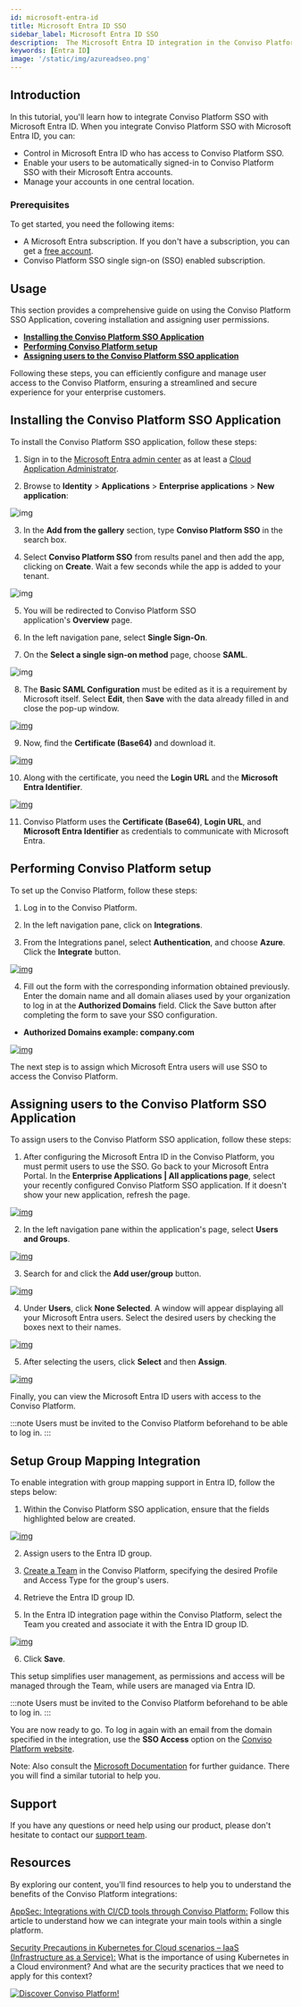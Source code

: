 ```yaml
---
id: microsoft-entra-id
title: Microsoft Entra ID SSO
sidebar_label: Microsoft Entra ID SSO
description:  The Microsoft Entra ID integration in the Conviso Platform simplifies user management for enterprise customers. Know more!
keywords: [Entra ID]
image: '/static/img/azureadseo.png'
---
```


## Introduction
In this tutorial, you'll learn how to integrate Conviso Platform SSO with Microsoft Entra ID. When you integrate Conviso Platform SSO with Microsoft Entra ID, you can:
- Control in Microsoft Entra ID who has access to Conviso Platform SSO.
- Enable your users to be automatically signed-in to Conviso Platform SSO with their Microsoft Entra accounts.
- Manage your accounts in one central location.

### Prerequisites
To get started, you need the following items:
- A Microsoft Entra subscription. If you don't have a subscription, you can get a [free account](https://azure.microsoft.com/free/).
- Conviso Platform SSO single sign-on (SSO) enabled subscription.


## Usage
This section provides a comprehensive guide on using the Conviso Platform SSO Application, covering installation and assigning user permissions. 

- [**Installing the Conviso Platform SSO Application**](#installing-conviso-platform-sso-application)
- [**Performing Conviso Platform setup**](#conviso-platform-setup)
- [**Assigning users to the Conviso Platform SSO application**](#assigning-users)

Following these steps, you can efficiently configure and manage user access to the Conviso Platform, ensuring a streamlined and secure experience for your enterprise customers.

## Installing the Conviso Platform SSO Application[](https://docs.convisoappsec.com/integrations/microsoft-entra-id/#installing-conviso-platform-sso-application)
To install the Conviso Platform SSO application, follow these steps:

1. Sign in to the [Microsoft Entra admin center](https://entra.microsoft.com/) as at least a [Cloud Application Administrator](https://learn.microsoft.com/en-us/entra/identity/role-based-access-control/permissions-reference#cloud-application-administrator).

2. Browse to **Identity** > **Applications** > **Enterprise applications** > **New application**:

<div style={{textAlign: 'center'}}>

![img](../../static/img/entra-id-img1.png)

</div>

3. In the **Add from the gallery** section, type **Conviso Platform SSO** in the search box.

4. Select **Conviso Platform SSO** from results panel and then add the app, clicking on **Create**. Wait a few seconds while the app is added to your tenant.

<div style={{textAlign: 'center'}}>

![img](../../static/img/entra-id-img2.png)

</div>

5. You will be redirected to Conviso Platform SSO application's **Overview** page.

6. In the left navigation pane, select **Single Sign-On**.

7. On the **Select a single sign-on method** page, choose **SAML**.

<div style={{textAlign: 'center'}}>

![img](../../static/img/entra-id-img3.png)

</div>

8. The **Basic SAML Configuration** must be edited as it is a requirement by Microsoft itself. Select **Edit**, then **Save** with the data already filled in and close the pop-up window.

<div style={{textAlign: 'center'}}>

[![img](../../static/img/entra-id-img4.png)](https://cta-service-cms2.hubspot.com/web-interactives/public/v1/track/redirect?encryptedPayload=AVxigLKtcWzoFbzpyImNNQsXC9S54LjJuklwM39zNd7hvSoR%2FVTX%2FXjNdqdcIIDaZwGiNwYii5hXwRR06puch8xINMyL3EXxTMuSG8Le9if9juV3u%2F%2BX%2FCKsCZN1tLpW39gGnNpiLedq%2BrrfmYxgh8G%2BTcRBEWaKasQ%3D&webInteractiveContentId=125788977029&portalId=5613826)

</div>

9. Now, find the **Certificate (Base64)** and download it.

<div style={{textAlign: 'center', maxWidth: '80%' }}>

[![img](../../static/img/entra-id-img5.png)](https://cta-service-cms2.hubspot.com/web-interactives/public/v1/track/redirect?encryptedPayload=AVxigLKtcWzoFbzpyImNNQsXC9S54LjJuklwM39zNd7hvSoR%2FVTX%2FXjNdqdcIIDaZwGiNwYii5hXwRR06puch8xINMyL3EXxTMuSG8Le9if9juV3u%2F%2BX%2FCKsCZN1tLpW39gGnNpiLedq%2BrrfmYxgh8G%2BTcRBEWaKasQ%3D&webInteractiveContentId=125788977029&portalId=5613826)

</div>

10. Along with the certificate, you need the **Login URL** and the **Microsoft Entra Identifier**.

<div style={{textAlign: 'center', maxWidth: '80%'}}>

[![img](../../static/img/entra-id-img6.png)](https://cta-service-cms2.hubspot.com/web-interactives/public/v1/track/redirect?encryptedPayload=AVxigLKtcWzoFbzpyImNNQsXC9S54LjJuklwM39zNd7hvSoR%2FVTX%2FXjNdqdcIIDaZwGiNwYii5hXwRR06puch8xINMyL3EXxTMuSG8Le9if9juV3u%2F%2BX%2FCKsCZN1tLpW39gGnNpiLedq%2BrrfmYxgh8G%2BTcRBEWaKasQ%3D&webInteractiveContentId=125788977029&portalId=5613826)

</div>

11. Conviso Platform uses the **Certificate (Base64)**, **Login URL**, and **Microsoft Entra Identifier** as credentials to communicate with Microsoft Entra.

## Performing Conviso Platform setup[](https://docs.convisoappsec.com/integrations/microsoft-entra-id/#conviso-platform-setup)
To set up the Conviso Platform, follow these steps:

1. Log in to the Conviso Platform.

2. In the left navigation pane, click on **Integrations**.

3. From the Integrations panel, select **Authentication**, and choose **Azure**. Click the **Integrate** button.

<div style={{textAlign: 'center'}}>

[![img](../../static/img/entra-id-img7.png "Conviso Platform integrations.")](https://cta-service-cms2.hubspot.com/web-interactives/public/v1/track/redirect?encryptedPayload=AVxigLKtcWzoFbzpyImNNQsXC9S54LjJuklwM39zNd7hvSoR%2FVTX%2FXjNdqdcIIDaZwGiNwYii5hXwRR06puch8xINMyL3EXxTMuSG8Le9if9juV3u%2F%2BX%2FCKsCZN1tLpW39gGnNpiLedq%2BrrfmYxgh8G%2BTcRBEWaKasQ%3D&webInteractiveContentId=125788977029&portalId=5613826)

</div>

4. Fill out the form with the corresponding information obtained previously. Enter the domain name and all domain aliases used by your organization to log in at the **Authorized Domains** field. Click the Save button after completing the form to save your SSO configuration.
- **Authorized Domains example: company.com**

<div style={{textAlign: 'center'}}>

[![img](../../static/img/entra-id-img8.png "Conviso Platform integrations.")](https://cta-service-cms2.hubspot.com/web-interactives/public/v1/track/redirect?encryptedPayload=AVxigLKtcWzoFbzpyImNNQsXC9S54LjJuklwM39zNd7hvSoR%2FVTX%2FXjNdqdcIIDaZwGiNwYii5hXwRR06puch8xINMyL3EXxTMuSG8Le9if9juV3u%2F%2BX%2FCKsCZN1tLpW39gGnNpiLedq%2BrrfmYxgh8G%2BTcRBEWaKasQ%3D&webInteractiveContentId=125788977029&portalId=5613826)

</div>

The next step is to assign which Microsoft Entra users will use SSO to access the Conviso Platform.

## Assigning users to the Conviso Platform SSO Application[](https://docs.convisoappsec.com/integrations/microsoft-entra-id/#assigning-users)
To assign users to the Conviso Platform SSO application, follow these steps:

1. After configuring the Microsoft Entra ID in the Conviso Platform, you must permit users to use the SSO. Go back to your Microsoft Entra Portal. In the **Enterprise Applications | All applications page**, select your recently configured Conviso Platform SSO application. If it doesn't show your new application, refresh the page.

<div style={{textAlign: 'center'}}>

[![img](../../static/img/entra-id-img9.png "Microsoft Entra platform - enterprise applications.")](https://cta-service-cms2.hubspot.com/web-interactives/public/v1/track/redirect?encryptedPayload=AVxigLKtcWzoFbzpyImNNQsXC9S54LjJuklwM39zNd7hvSoR%2FVTX%2FXjNdqdcIIDaZwGiNwYii5hXwRR06puch8xINMyL3EXxTMuSG8Le9if9juV3u%2F%2BX%2FCKsCZN1tLpW39gGnNpiLedq%2BrrfmYxgh8G%2BTcRBEWaKasQ%3D&webInteractiveContentId=125788977029&portalId=5613826)

</div>

2. In the left navigation pane within the application's page, select **Users and Groups**.

<div style={{textAlign: 'center', maxWidth: '50%'}}>

[![img](../../static/img/entra-id-img10.png "Microsoft Entra platform - overview.")](https://cta-service-cms2.hubspot.com/web-interactives/public/v1/track/redirect?encryptedPayload=AVxigLKtcWzoFbzpyImNNQsXC9S54LjJuklwM39zNd7hvSoR%2FVTX%2FXjNdqdcIIDaZwGiNwYii5hXwRR06puch8xINMyL3EXxTMuSG8Le9if9juV3u%2F%2BX%2FCKsCZN1tLpW39gGnNpiLedq%2BrrfmYxgh8G%2BTcRBEWaKasQ%3D&webInteractiveContentId=125788977029&portalId=5613826)

</div>

3. Search for and click the **Add user/group** button.

<div style={{textAlign: 'center', maxWidth: '50%'}}>

[![img](../../static/img/entra-id-img11.png "Microsoft Entra - SSO.")](https://cta-service-cms2.hubspot.com/web-interactives/public/v1/track/redirect?encryptedPayload=AVxigLKtcWzoFbzpyImNNQsXC9S54LjJuklwM39zNd7hvSoR%2FVTX%2FXjNdqdcIIDaZwGiNwYii5hXwRR06puch8xINMyL3EXxTMuSG8Le9if9juV3u%2F%2BX%2FCKsCZN1tLpW39gGnNpiLedq%2BrrfmYxgh8G%2BTcRBEWaKasQ%3D&webInteractiveContentId=125788977029&portalId=5613826)

</div>

4. Under **Users**, click **None Selected**. A window will appear displaying all your Microsoft Entra users. Select the desired users by checking the boxes next to their names.

<div style={{textAlign: 'center'}}>

[![img](../../static/img/entra-id-img12.png "Microsot Entra platform.")](https://cta-service-cms2.hubspot.com/web-interactives/public/v1/track/redirect?encryptedPayload=AVxigLKtcWzoFbzpyImNNQsXC9S54LjJuklwM39zNd7hvSoR%2FVTX%2FXjNdqdcIIDaZwGiNwYii5hXwRR06puch8xINMyL3EXxTMuSG8Le9if9juV3u%2F%2BX%2FCKsCZN1tLpW39gGnNpiLedq%2BrrfmYxgh8G%2BTcRBEWaKasQ%3D&webInteractiveContentId=125788977029&portalId=5613826)

</div>

5. After selecting the users, click **Select** and then **Assign**.

<div style={{textAlign: 'center'}}>

[![img](../../static/img/entra-id-img13.png "Microsot Entra platform.")](https://cta-service-cms2.hubspot.com/web-interactives/public/v1/track/redirect?encryptedPayload=AVxigLKtcWzoFbzpyImNNQsXC9S54LjJuklwM39zNd7hvSoR%2FVTX%2FXjNdqdcIIDaZwGiNwYii5hXwRR06puch8xINMyL3EXxTMuSG8Le9if9juV3u%2F%2BX%2FCKsCZN1tLpW39gGnNpiLedq%2BrrfmYxgh8G%2BTcRBEWaKasQ%3D&webInteractiveContentId=125788977029&portalId=5613826)

</div>

Finally, you can view the Microsoft Entra ID users with access to the Conviso Platform.

:::note
Users must be invited to the Conviso Platform beforehand to be able to log in.
:::


## Setup Group Mapping Integration

To enable integration with group mapping support in Entra ID, follow the steps below:

1. Within the Conviso Platform SSO application, ensure that the fields highlighted below are created.

<div style={{textAlign: 'center'}}>

[![img](../../static/img/entra-id-img14.png)](https://cta-service-cms2.hubspot.com/web-interactives/public/v1/track/redirect?encryptedPayload=AVxigLKtcWzoFbzpyImNNQsXC9S54LjJuklwM39zNd7hvSoR%2FVTX%2FXjNdqdcIIDaZwGiNwYii5hXwRR06puch8xINMyL3EXxTMuSG8Le9if9juV3u%2F%2BX%2FCKsCZN1tLpW39gGnNpiLedq%2BrrfmYxgh8G%2BTcRBEWaKasQ%3D&webInteractiveContentId=125788977029&portalId=5613826)

</div>

2. Assign users to the Entra ID group.

3. [Create a Team](../platform/user-management.md) in the Conviso Platform, specifying the desired Profile and Access Type for the group's users.

4. Retrieve the Entra ID group ID.

5. In the Entra ID integration page within the Conviso Platform, select the Team you created and associate it with the Entra ID group ID.

<div style={{textAlign: 'center'}}>

[![img](../../static/img/entra-id-img15.png)](https://cta-service-cms2.hubspot.com/web-interactives/public/v1/track/redirect?encryptedPayload=AVxigLKtcWzoFbzpyImNNQsXC9S54LjJuklwM39zNd7hvSoR%2FVTX%2FXjNdqdcIIDaZwGiNwYii5hXwRR06puch8xINMyL3EXxTMuSG8Le9if9juV3u%2F%2BX%2FCKsCZN1tLpW39gGnNpiLedq%2BrrfmYxgh8G%2BTcRBEWaKasQ%3D&webInteractiveContentId=125788977029&portalId=5613826)

</div>

6. Click **Save**.

This setup simplifies user management, as permissions and access will be managed through the Team, while users are managed via Entra ID.

:::note
Users must be invited to the Conviso Platform beforehand to be able to log in.
:::

You are now ready to go. To log in again with an email from the domain specified in the integration, use the **SSO Access** option on the [Conviso Platform website](https://app.convisoappsec.com/).

Note: Also consult the [Microsoft Documentation](https://learn.microsoft.com/en-us/entra/identity/saas-apps/appsec-flow-sso-tutorial) for further guidance. There you will find a similar tutorial to help you.

## Support
If you have any questions or need help using our product, please don't hesitate to contact our [support team](mailto:support@convisoappsec.com).

## Resources
By exploring our content, you'll find resources to help you to understand the benefits of the Conviso Platform integrations:

[AppSec: Integrations with CI/CD tools through Conviso Platform:](https://bit.ly/3ODN0jw) Follow this article to understand how we can integrate your main tools within a single platform.

[Security Precautions in Kubernetes for Cloud scenarios – IaaS (Infrastructure as a Service):](https://bit.ly/3qaizqR) What is the importance of using Kubernetes in a Cloud environment? And what are the security practices that we need to apply for this context?

[![Discover Conviso Platform!](https://no-cache.hubspot.com/cta/default/5613826/interactive-125788977029.png)](https://cta-service-cms2.hubspot.com/web-interactives/public/v1/track/redirect?encryptedPayload=AVxigLKtcWzoFbzpyImNNQsXC9S54LjJuklwM39zNd7hvSoR%2FVTX%2FXjNdqdcIIDaZwGiNwYii5hXwRR06puch8xINMyL3EXxTMuSG8Le9if9juV3u%2F%2BX%2FCKsCZN1tLpW39gGnNpiLedq%2BrrfmYxgh8G%2BTcRBEWaKasQ%3D&webInteractiveContentId=125788977029&portalId=5613826)